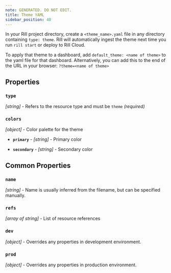 ```yaml
---
note: GENERATED. DO NOT EDIT.
title: Theme YAML
sidebar_position: 40
---
```


In your Rill project directory, create a `<theme_name>.yaml` file in any directory containing `type: theme`. Rill will automatically ingest the theme next time you run `rill start` or deploy to Rill Cloud.

To apply that theme to a dashboard, add `default_theme: <name of theme>` to the yaml file for that dashboard. Alternatively, you can add this to the end of the URL in your browser: `?theme=<name of theme>`


## Properties

### `type`

_[string]_ - Refers to the resource type and must be `theme` _(required)_

### `colors`

_[object]_ - Color palette for the theme 

  - **`primary`** - _[string]_ - Primary color 

  - **`secondary`** - _[string]_ - Secondary color 

## Common Properties

### `name`

_[string]_ - Name is usually inferred from the filename, but can be specified manually. 

### `refs`

_[array of string]_ - List of resource references 

### `dev`

_[object]_ - Overrides any properties in development environment. 

### `prod`

_[object]_ - Overrides any properties in production environment. 